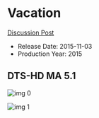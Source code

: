 # Vacation

[Discussion Post](https://www.avsforum.com/threads/bass-eq-for-filtered-movies.2995212/post-59970848)

* Release Date: 2015-11-03
* Production Year: 2015

## DTS-HD MA 5.1

![img 0](https://i.imgur.com/20X2bc8.jpg)

![img 1](https://i.imgur.com/GsjBpof.png)

